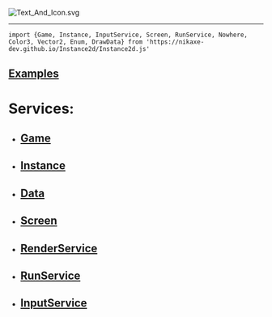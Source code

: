 ![Text_And_Icon.svg](https://instance2d.js.org/images/Text_And_Icon.svg)

---

`import {Game, Instance, InputService, Screen, RunService, Nowhere, Color3, Vector2, Enum, DrawData} from 'https://nikaxe-dev.github.io/Instance2d/Instance2d.js'`

## [Examples](Examples.md)

# Services:

* ## [Game](Game.md)
* ## [Instance](Instance.md)
* ## [Data](Data.md)
* ## [Screen](Screen.md)
* ## [RenderService](RenderService.md)
* ## [RunService](RunService.md)
* ## [InputService](InputService.md)

